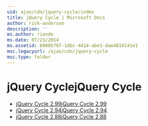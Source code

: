 ```yaml
---
uid: ajax/cdn/jquery-cycle/index
title: jQuery Cycle | Microsoft Docs
author: rick-anderson
description: ''
ms.author: riande
ms.date: 07/23/2014
ms.assetid: b9005f8f-1dbc-4414-abe1-dae4816141e1
msc.legacyurl: /ajax/cdn/jquery-cycle
msc.type: folder
---
```

<a name="jquery-cycle"></a><span data-ttu-id="f0d28-102">jQuery Cycle</span><span class="sxs-lookup"><span data-stu-id="f0d28-102">jQuery Cycle</span></span>
====================
- [<span data-ttu-id="f0d28-103">jQuery Cycle 2.99</span><span class="sxs-lookup"><span data-stu-id="f0d28-103">jQuery Cycle 2.99</span></span>](cdnjquerycycle299.md)
- [<span data-ttu-id="f0d28-104">jQuery Cycle 2.94</span><span class="sxs-lookup"><span data-stu-id="f0d28-104">jQuery Cycle 2.94</span></span>](cdnjquerycycle294.md)
- [<span data-ttu-id="f0d28-105">jQuery Cycle 2.88</span><span class="sxs-lookup"><span data-stu-id="f0d28-105">jQuery Cycle 2.88</span></span>](cdnjquerycycle288.md)
